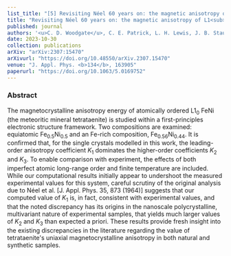 ```yaml
---
list_title: "[5] Revisiting Néel 60 years on: the magnetic anisotropy of L1<sub>0</sub> FeNi (tetrataenite)"
title: "Revisiting Néel 60 years on: the magnetic anisotropy of L1<sub>0</sub> FeNi (tetrataenite)"
published: journal
authors: '<u>C. D. Woodgate</u>, C. E. Patrick, L. H. Lewis, J. B. Staunton'
date: 2023-10-30
collection: publications
arXiv: "arXiv:2307:15470"
arXivurl: "https://doi.org/10.48550/arXiv.2307.15470"
venue: "J. Appl. Phys. <b>134</b>, 163905"
paperurl: "https://doi.org/10.1063/5.0169752"
---
```


<h3>Abstract</h3>
The magnetocrystalline anisotropy energy of atomically ordered L1<sub>0</sub> FeNi (the meteoritic mineral tetrataenite) is studied within a first-principles electronic structure framework.  Two compositions are examined: equiatomic Fe<sub>0.5</sub>Ni<sub>0.5</sub> and an Fe-rich composition, Fe<sub>0.56</sub>Ni<sub>0.44</sub>. It is confirmed that, for the single crystals modelled in this work, the leading-order anisotropy coefficient <i>K</i><sub>1</sub> dominates the higher-order coefficients <i>K</i><sub>2</sub> and <i>K</i><sub>3</sub>. To enable comparison with experiment, the effects of both imperfect atomic long-range order and finite temperature are included.  While our computational results initially appear to undershoot the measured experimental values for this system, careful scrutiny of the original analysis due to Néel et al. [J. Appl. Phys. 35, 873 (1964)] suggests that our computed value of <i>K</i><sub>1</sub> is, in fact, consistent with experimental values, and that the noted discrepancy has its origins in the nanoscale polycrystalline, multivariant nature of experimental samples, that yields much larger values of <i>K</i><sub>2</sub> and <i>K</i><sub>3</sub> than expected a priori. These results provide fresh insight into the existing discrepancies in the literature regarding the value of tetrataenite's uniaxial magnetocrystalline anisotropy in both natural and synthetic samples.
